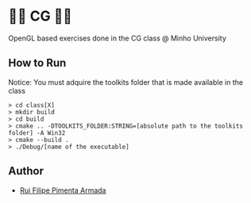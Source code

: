 # 👾👾 CG 👾👾

OpenGL based exercises done in the CG class @ Minho University

## How to Run

Notice: You must adquire the toolkits folder that is made available in the class

```
> cd class[X]
> mkdir build
> cd build
> cmake .. -DTOOLKITS_FOLDER:STRING=[absolute path to the toolkits folder] -A Win32
> cmake --build .
> ./Debug/[name of the executable]
```

## Author
* [Rui Filipe Pimenta Armada](https://github.com/RuiArmada)
